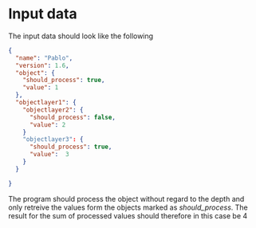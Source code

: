﻿# Input data

The input data should look like the following

```json
{
  "name": "Pablo",
  "version": 1.6,
  "object": {
    "should_process": true,
    "value": 1
  },
  "objectlayer1": {
    "objectlayer2": {
      "should_process": false,
      "value": 2
    }
    "objectlayer3": {
      "should_process": true,
      "value":  3
    }
  }

}
```

The program should process the object without regard to the depth and only retreive the values form the objects 
marked as *should_process*. The result for the sum of processed values should therefore in this case be 4
